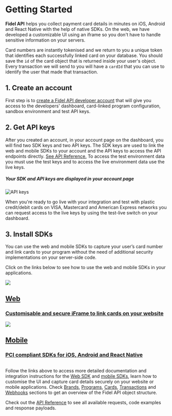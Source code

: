 # Getting Started

**Fidel API** helps you collect payment card details in minutes on iOS, Android and React Native with the help of native SDKs. On the web, we have developed a customizable UI using an iframe so you don't have to handle sensitive information on your servers.

Card numbers are instantly tokenised and we return to you a unique token that identifies each successfully linked card on your database. You should save the `id` of the card object that is returned inside your user's object. Every transaction we will send to you will have a `cardId` that you can use to identify the user that made that transaction.

## 1. Create an account
First step is to [create a Fidel API developer account](https://dashboard.fidel.uk/sign-up) that will give you access to the developers' dashboard, card-linked program configuration, sandbox environment and test API keys.

## 2. Get API keys
After you created an account, in your account page on the dashboard, you will find two SDK keys and two API keys. The SDK keys are used to link the web and mobile SDKs to your account and the API keys to access the API endpoints directly. [See API Reference.](https://reference.fidel.uk) To access the test environment data you must use the test keys and to access the live environment data use the live keys.

##### Your SDK and API keys are displayed in your account page

![API keys](https://docs.fidel.uk/assets/images/api-keys.png "API keys")

When you're ready to go live with your integration and test with plastic credit/debit cards on VISA, Mastercard and American Express networks you can request access to the live keys by using the test-live switch on your dashboard.

## 3. Install SDKs
You can use the web and mobile SDKs to capture your user’s card number and link cards to your program without the need of additional security implementations on your server-side code.

Click on the links below to see how to use the web and mobile SDKs in your applications.

<div class="row">
  <div class="column">
    <a href="/web-sdk" data-path="/web-sdk" class="content">
      <img src="https://docs.fidel.uk/assets/images/web_sdk.svg" />
      <h2>Web</h2>
      <h3>Customisable and secure iFrame to link cards on your website</h3>
    </a>
  </div>
  <div class="column">
    <a href="/mobile-sdks" data-path="/mobile-sdks" class="content">
      <img src="https://docs.fidel.uk/assets/images/mobile_sdk.svg" />
      <h2>Mobile</h2>
      <h3>PCI compliant SDKs for iOS, Android and React Native</h3>
    </a>
  </div>
</div>

Follow the links above to access more detailed documentation and integration instructions for the [Web SDK](/web-sdk) and [mobile SDKs](/mobile-sdks), learn how to customise the UI and capture card details securely on your website or mobile applications. Check [Brands](/brands), [Programs](/programs), [Cards](/cards), [Transactions](/transactions) and [Webhooks](/webhooks) sections to get an overview of the Fidel API object structure.

Check out the [API Reference](https://reference.fidel.uk) to see all available requests, code examples and response payloads.
